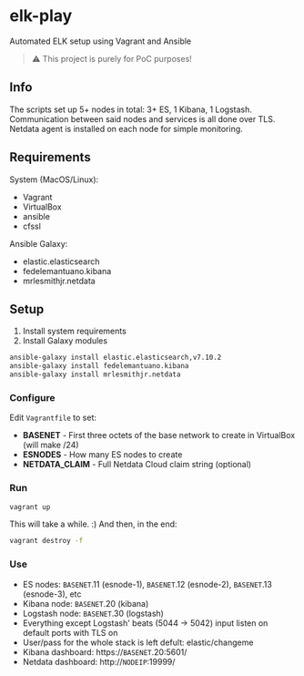 # elk-play
Automated ELK setup using Vagrant and Ansible

> :warning: This project is purely for PoC purposes!


## Info
The scripts set up 5+ nodes in total: 3+ ES, 1 Kibana, 1 Logstash. Communication between said nodes and services is all done over TLS.
Netdata agent is installed on each node for simple monitoring.

## Requirements
System (MacOS/Linux):
* Vagrant
* VirtualBox
* ansible
* cfssl

Ansible Galaxy:
* elastic.elasticsearch
* fedelemantuano.kibana
* mrlesmithjr.netdata

## Setup
1. Install system requirements
2. Install Galaxy modules
  ```bash
  ansible-galaxy install elastic.elasticsearch,v7.10.2
  ansible-galaxy install fedelemantuano.kibana
  ansible-galaxy install mrlesmithjr.netdata
  ```
### Configure
Edit `Vagrantfile` to set:
* **BASENET** - First three octets of the base network to create in VirtualBox (will make /24)
* **ESNODES** - How many ES nodes to create
* **NETDATA_CLAIM** - Full Netdata Cloud claim string (optional)

### Run
```bash
vagrant up
```
This will take a while. :)
And then, in the end:
```bash
vagrant destroy -f
```

### Use
* ES nodes: `BASENET`.11 (esnode-1), `BASENET`.12 (esnode-2), `BASENET`.13 (esnode-3), etc
* Kibana node: `BASENET`.20 (kibana)
* Logstash node: `BASENET`.30 (logstash)
* Everything except Logstash' beats (5044 -> 5042) input listen on default ports with TLS on
* User/pass for the whole stack is left defult: elastic/changeme
* Kibana dashboard: https://`BASENET`.20:5601/
* Netdata dashboard: http://`NODEIP`:19999/


